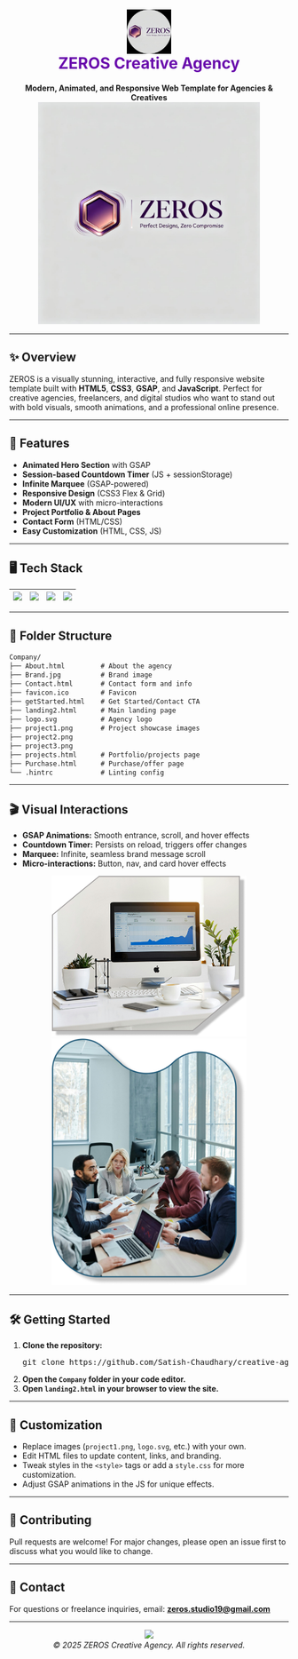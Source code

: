 <!-- ZEROS Creative Agency README -->

<h1 align="center">
  <img src="./Company/favicon.ico" alt="ZEROS Logo" width="80" style="vertical-align:middle;"> <br/>
  <span style="color:#6a0dad;">ZEROS Creative Agency</span>
</h1>

<p align="center">
  <b>Modern, Animated, and Responsive Web Template for Agencies & Creatives</b><br>
  <img src="./Company/Brand.jpg" alt="Landing Preview" width="400"/>
</p>

---

## ✨ Overview
ZEROS is a visually stunning, interactive, and fully responsive website template built with <b>HTML5</b>, <b>CSS3</b>, <b>GSAP</b>, and <b>JavaScript</b>. Perfect for creative agencies, freelancers, and digital studios who want to stand out with bold visuals, smooth animations, and a professional online presence.

---

## 🚀 Features

- <b>Animated Hero Section</b> with GSAP
- <b>Session-based Countdown Timer</b> (JS + sessionStorage)
- <b>Infinite Marquee</b> (GSAP-powered)
- <b>Responsive Design</b> (CSS3 Flex & Grid)
- <b>Modern UI/UX</b> with micro-interactions
- <b>Project Portfolio & About Pages</b>
- <b>Contact Form</b> (HTML/CSS)
- <b>Easy Customization</b> (HTML, CSS, JS)

---

## 🖥️ Tech Stack

| <img src="https://img.shields.io/badge/HTML5-E34F26?style=for-the-badge&logo=html5&logoColor=fff"/> | <img src="https://img.shields.io/badge/CSS3-1572B6?style=for-the-badge&logo=css3&logoColor=fff"/> | <img src="https://img.shields.io/badge/JavaScript-F7DF1E?style=for-the-badge&logo=javascript&logoColor=000"/> | <img src="https://img.shields.io/badge/GSAP-88CE02?style=for-the-badge&logo=greensock&logoColor=fff"/> |
|---|---|---|---|

---

## 📂 Folder Structure

```text
Company/
├── About.html         # About the agency
├── Brand.jpg          # Brand image
├── Contact.html       # Contact form and info
├── favicon.ico        # Favicon
├── getStarted.html    # Get Started/Contact CTA
├── landing2.html      # Main landing page
├── logo.svg           # Agency logo
├── project1.png       # Project showcase images
├── project2.png
├── project3.png
├── projects.html      # Portfolio/projects page
├── Purchase.html      # Purchase/offer page
└── .hintrc            # Linting config
```

---

## 🎬 Visual Interactions

- <b>GSAP Animations:</b> Smooth entrance, scroll, and hover effects
- <b>Countdown Timer:</b> Persists on reload, triggers offer changes
- <b>Marquee:</b> Infinite, seamless brand message scroll
- <b>Micro-interactions:</b> Button, nav, and card hover effects

<p align="center">
  <img src="./Company/project2.png" alt="Animated Section" width="350"/>
  <img src="./Company/project3.png" alt="Portfolio Preview" width="350"/>
</p>

---

## 🛠️ Getting Started

1. <b>Clone the repository:</b>
   <pre>git clone https://github.com/Satish-Chaudhary/creative-agency-zeros.git</pre>
2. <b>Open the <code>Company</code> folder in your code editor.</b>
3. <b>Open <code>landing2.html</code> in your browser to view the site.</b>

---

## 🎨 Customization
- Replace images (<code>project1.png</code>, <code>logo.svg</code>, etc.) with your own.
- Edit HTML files to update content, links, and branding.
- Tweak styles in the <code>&lt;style&gt;</code> tags or add a <code>style.css</code> for more customization.
- Adjust GSAP animations in the JS for unique effects.

---

## 🤝 Contributing
Pull requests are welcome! For major changes, please open an issue first to discuss what you would like to change.

---

## 📧 Contact
For questions or freelance inquiries, email: <b>zeros.studio19@gmail.com</b>

---

<p align="center">
  <img src="https://img.shields.io/badge/Creative%20Agency-ZEROS-6a0dad?style=for-the-badge"/>
  <br>
  <i>© 2025 ZEROS Creative Agency. All rights reserved.</i>
</p>
